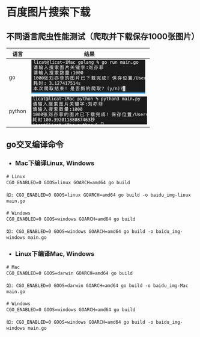 # 百度图片搜索下载

## 不同语言爬虫性能测试（爬取并下载保存1000张图片）
| 语言   | 结果                                   |
| ------ | -------------------------------------- |
| go     | ![alt go](./screenshot/gotest.png)     |
| python | ![alt python](./screenshot/pytest.png) |

## go交叉编译命令
* ### Mac下编译Linux, Windows
```
# Linux
CGO_ENABLED=0 GOOS=linux GOARCH=amd64 go build

如: CGO_ENABLED=0 GOOS=linux GOARCH=amd64 go build -o baidu_img-linux main.go

# Windows
CGO_ENABLED=0 GOOS=windows GOARCH=amd64 go build

如: CGO_ENABLED=0 GOOS=windows GOARCH=amd64 go build -o baidu_img-windows main.go
```

* ### Linux下编译Mac, Windows
```
# Mac
CGO_ENABLED=0 GOOS=darwin GOARCH=amd64 go build

如: CGO_ENABLED=0 GOOS=darwin GOARCH=amd64 go build -o baidu_img-Mac main.go

# Windows
CGO_ENABLED=0 GOOS=windows GOARCH=amd64 go build

如: CGO_ENABLED=0 GOOS=windows GOARCH=amd64 go build -o baidu_img-windows main.go
```